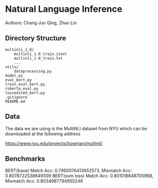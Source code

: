 # Natural Language Inference
Authors: Chang Jun Qing, Zhao Lin

## Directory Structure
```
multinli_1.0/
    multinli_1.0_train.jsonl
    multinli_1.0_train.txt
    ...
utils/
    dataprocessing.py
model.py
eval_bert.py
train_eval_bert.py
roberta_eval.py
lossedited_bert.py
.gitignore
README.md
```

## Data
The data we are using is the MultiNLI dataset from NYU which can be downloaded at the following address

https://www.nyu.edu/projects/bowman/multinli/

## Benchmarks
BERT(base) Match Acc: 0.7950076413652573, Mismatch Acc: 0.8078722538649309
BERT(sum loss) Match Acc: 0.801018848700968, Mismatch Acc: 0.8034987794955248
